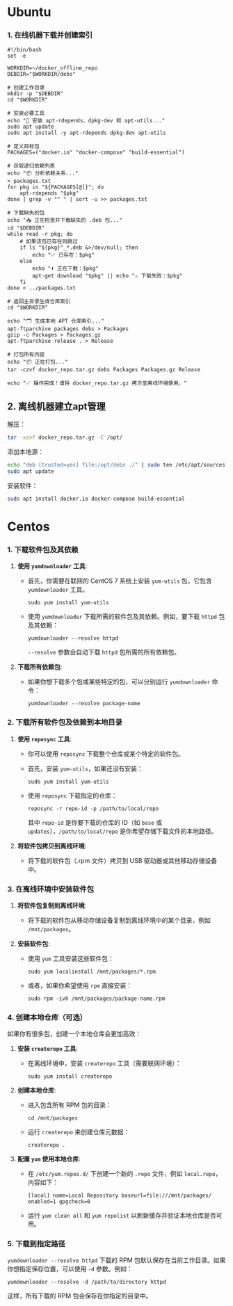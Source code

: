 # Ubuntu

### 1. 在线机器下载并创建索引

```
#!/bin/bash
set -e

WORKDIR=~/docker_offline_repo
DEBDIR="$WORKDIR/debs"

# 创建工作目录
mkdir -p "$DEBDIR"
cd "$WORKDIR"

# 安装必要工具
echo "🔧 安装 apt-rdepends、dpkg-dev 和 apt-utils..."
sudo apt update
sudo apt install -y apt-rdepends dpkg-dev apt-utils

# 定义目标包
PACKAGES=("docker.io" "docker-compose" "build-essential")

# 获取递归依赖列表
echo "📦 分析依赖关系..."
> packages.txt
for pkg in "${PACKAGES[@]}"; do
    apt-rdepends "$pkg"
done | grep -v "^ " | sort -u >> packages.txt

# 下载缺失的包
echo "📥 正在检查并下载缺失的 .deb 包..."
cd "$DEBDIR"
while read -r pkg; do
    # 如果该包已存在则跳过
    if ls "${pkg}"_*.deb &>/dev/null; then
        echo "✅ 已存在：$pkg"
    else
        echo "⬇️ 正在下载：$pkg"
        apt-get download "$pkg" || echo "⚠️ 下载失败：$pkg"
    fi
done < ../packages.txt

# 返回主目录生成仓库索引
cd "$WORKDIR"

echo "🗂️ 生成本地 APT 仓库索引..."
apt-ftparchive packages debs > Packages
gzip -c Packages > Packages.gz
apt-ftparchive release . > Release

# 打包所有内容
echo "📦 正在打包..."
tar -czvf docker_repo.tar.gz debs Packages Packages.gz Release

echo "✅ 操作完成！请将 docker_repo.tar.gz 拷贝至离线环境使用。"
```


## 2. 离线机器建立apt管理

解压：
```bash
tar -xzvf docker_repo.tar.gz -C /opt/
```
添加本地源：
```bash
echo "deb [trusted=yes] file:/opt/debs ./" | sudo tee /etc/apt/sources.list.d/offline-docker.list
sudo apt update
```

安装软件：
```bash
sudo apt install docker.io docker-compose build-essential
```

# Centos

### 1. **下载软件包及其依赖**

1. **使用 `yumdownloader` 工具**:
    
    - 首先，你需要在联网的 CentOS 7 系统上安装 `yum-utils` 包，它包含 `yumdownloader` 工具。
        
        `sudo yum install yum-utils`
        
    - 使用 `yumdownloader` 下载所需的软件包及其依赖。例如，要下载 `httpd` 包及其依赖：
        
        `yumdownloader --resolve httpd`
        
        `--resolve` 参数会自动下载 `httpd` 包所需的所有依赖包。
2. **下载所有依赖包**:
    
    - 如果你想下载多个包或某些特定的包，可以分别运行 `yumdownloader` 命令：
        
        `yumdownloader --resolve package-name`
        

### 2. **下载所有软件包及依赖到本地目录**

1. **使用 `reposync` 工具**:
    
    - 你可以使用 `reposync` 下载整个仓库或某个特定的软件包。
    - 首先，安装 `yum-utils`，如果还没有安装：
        
        `sudo yum install yum-utils`
        
    - 使用 `reposync` 下载指定的仓库：
        
        `reposync -r repo-id -p /path/to/local/repo`
        
        其中 `repo-id` 是你要下载的仓库的 ID（如 `base` 或 `updates`），`/path/to/local/repo` 是你希望存储下载文件的本地路径。
2. **将软件包拷贝到离线环境**:
    
    - 将下载的软件包（.rpm 文件）拷贝到 USB 驱动器或其他移动存储设备中。

### 3. **在离线环境中安装软件包**

1. **将软件包复制到离线环境**:
    
    - 将下载的软件包从移动存储设备复制到离线环境中的某个目录，例如 `/mnt/packages`。
2. **安装软件包**:
    
    - 使用 `yum` 工具安装这些软件包：
        
        `sudo yum localinstall /mnt/packages/*.rpm`
        
    - 或者，如果你希望使用 `rpm` 直接安装：
        
        `sudo rpm -ivh /mnt/packages/package-name.rpm`
        

### 4. **创建本地仓库（可选）**

如果你有很多包，创建一个本地仓库会更加高效：

1. **安装 `createrepo` 工具**:
    
    - 在离线环境中，安装 `createrepo` 工具（需要联网环境）：
        
        `sudo yum install createrepo`
        
2. **创建本地仓库**:
    
    - 进入包含所有 RPM 包的目录：
        
        `cd /mnt/packages`
        
    - 运行 `createrepo` 来创建仓库元数据：
        
        `createrepo .`
        
3. **配置 `yum` 使用本地仓库**:
    
    - 在 `/etc/yum.repos.d/` 下创建一个新的 `.repo` 文件，例如 `local.repo`，内容如下：
        
        `[local] name=Local Repository baseurl=file:///mnt/packages/ enabled=1 gpgcheck=0`
        
    - 运行 `yum clean all` 和 `yum repolist` 以刷新缓存并验证本地仓库是否可用。

### 5. 下载到指定路径
`yumdownloader --resolve httpd` 下载的 RPM 包默认保存在当前工作目录。如果你想指定保存位置，可以使用 `-d` 参数。例如：

`yumdownloader --resolve -d /path/to/directory httpd`

这样，所有下载的 RPM 包会保存在你指定的目录中。

